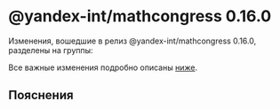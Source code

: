 # @yandex-int/mathcongress 0.16.0

<!-- ЧЕЛОВЕЧЕСКОЕ ВСТУПЛЕНИЕ -->

Изменения, вошедшие в релиз @yandex-int/mathcongress 0.16.0, разделены на группы:

Все важные изменения подробно описаны [ниже](#Пояснения).

## Пояснения
